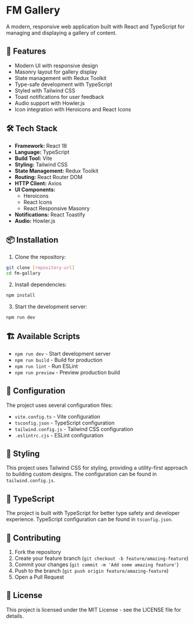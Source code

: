 # FM Gallery

A modern, responsive web application built with React and TypeScript for managing and displaying a gallery of content.

## 🚀 Features

- Modern UI with responsive design
- Masonry layout for gallery display
- State management with Redux Toolkit
- Type-safe development with TypeScript
- Styled with Tailwind CSS
- Toast notifications for user feedback
- Audio support with Howler.js
- Icon integration with Heroicons and React Icons

## 🛠️ Tech Stack

- **Framework:** React 18
- **Language:** TypeScript
- **Build Tool:** Vite
- **Styling:** Tailwind CSS
- **State Management:** Redux Toolkit
- **Routing:** React Router DOM
- **HTTP Client:** Axios
- **UI Components:** 
  - Heroicons
  - React Icons
  - React Responsive Masonry
- **Notifications:** React Toastify
- **Audio:** Howler.js

## 📦 Installation

1. Clone the repository:
```bash
git clone [repository-url]
cd fm-gallary
```

2. Install dependencies:
```bash
npm install
```

3. Start the development server:
```bash
npm run dev
```

## 🏗️ Available Scripts

- `npm run dev` - Start development server
- `npm run build` - Build for production
- `npm run lint` - Run ESLint
- `npm run preview` - Preview production build

## 🔧 Configuration

The project uses several configuration files:
- `vite.config.ts` - Vite configuration
- `tsconfig.json` - TypeScript configuration
- `tailwind.config.js` - Tailwind CSS configuration
- `.eslintrc.cjs` - ESLint configuration

## 🎨 Styling

This project uses Tailwind CSS for styling, providing a utility-first approach to building custom designs. The configuration can be found in `tailwind.config.js`.

## 📝 TypeScript

The project is built with TypeScript for better type safety and developer experience. TypeScript configuration can be found in `tsconfig.json`.

## 🤝 Contributing

1. Fork the repository
2. Create your feature branch (`git checkout -b feature/amazing-feature`)
3. Commit your changes (`git commit -m 'Add some amazing feature'`)
4. Push to the branch (`git push origin feature/amazing-feature`)
5. Open a Pull Request

## 📄 License

This project is licensed under the MIT License - see the LICENSE file for details.

